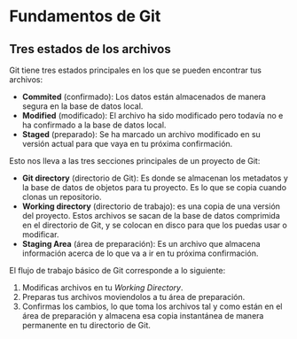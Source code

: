 # Fundamentos de Git

## Tres estados de los archivos

Git tiene tres estados principales en los que se pueden encontrar tus archivos:

- **Commited** (confirmado): Los datos están almacenados de manera segura en la base de datos local.
- **Modified** (modificado): El archivo ha sido modificado pero todavía no e ha confirmado a la base de datos local.
- **Staged** (preparado): Se ha marcado un archivo modificado en su versión actual para que vaya en tu próxima confirmación.

Esto nos lleva a las tres secciones principales de un proyecto de Git:

- **Git directory** (directorio de Git): Es donde se almacenan los metadatos y la base de datos de objetos para tu proyecto. Es lo que se copia cuando clonas un repositorio.
- **Working directory** (directorio de trabajo): es una copia de una versión del proyecto. Estos archivos se sacan de la base
de datos comprimida en el directorio de Git, y se colocan en disco para que los puedas usar o modificar.
- **Staging Area** (área de preparación): Es un archivo que almacena información acerca de lo que va a ir en tu próxima confirmación.

El flujo de trabajo básico de Git corresponde a lo siguiente:

1. Modificas archivos en tu _Working Directory_.
2. Preparas tus archivos moviendolos a tu área de preparación.
3. Confirmas los cambios, lo que toma los archivos tal y como están en el área de preparación y almacena esa copia instantánea de manera permanente en tu directorio de Git.